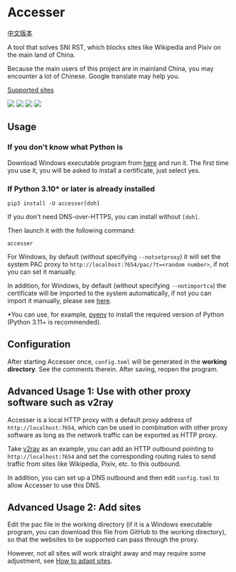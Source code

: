 # Accesser
[中文版本](README.md)

A tool that solves SNI RST, which blocks sites like Wikipedia and Pixiv on the main land of China.

Because the main users of this project are in mainland China, you may encounter a lot of Chinese. Google translate may help you.

[Supported sites](https://github.com/URenko/Accesser/wiki/目前支持的站点)

[![](https://img.shields.io/github/release/URenko/Accesser.svg)](https://github.com/URenko/Accesser/releases/latest)
[![](https://img.shields.io/pypi/v/accesser)](https://pypi.org/project/accesser/)
[![](https://img.shields.io/github/downloads/URenko/Accesser/total.svg)](https://github.com/URenko/Accesser/releases/latest)
[![](https://img.shields.io/github/license/URenko/Accesser.svg)](https://github.com/URenko/Accesser/blob/master/LICENSE)

## Usage
### If you don't know what Python is
Download Windows executable program from [here](https://github.com/URenko/Accesser/releases/download/v0.8.4/accesser.exe) and run it. The first time you use it, you will be asked to install a certificate, just select yes.
### If Python 3.10* or later is already installed
```
pip3 install -U accesser[doh]
```
If you don't need DNS-over-HTTPS, you can install without `[doh]`.

Then launch it with the following command:
```
accesser
```
For Windows, by default (without specifying `--notsetproxy`) it will set the system PAC proxy to `http://localhost:7654/pac/?t=<random number>`, if not you can set it manually.

In addition, for Windows, by default (without specifying `--notimportca`) the certificate will be imported to the system automatically, if not you can import it manually, please see [here](https://github.com/URenko/Accesser/wiki/FAQ#q-windows%E8%AE%BF%E9%97%AE%E7%9B%B8%E5%85%B3%E7%BD%91%E7%AB%99%E5%87%BA%E7%8E%B0%E8%AF%81%E4%B9%A6%E9%94%99%E8%AF%AF%E6%82%A8%E7%9A%84%E8%BF%9E%E6%8E%A5%E4%B8%8D%E6%98%AF%E7%A7%81%E5%AF%86%E8%BF%9E%E6%8E%A5neterr_cert_invalid%E4%B9%8B%E7%B1%BB%E7%9A%84%E6%80%8E%E4%B9%88%E5%8A%9E%E8%AF%81%E4%B9%A6%E5%AF%BC%E5%85%A5%E9%94%99%E8%AF%AF%E6%80%8E%E4%B9%88%E5%8A%9E%E5%A6%82%E4%BD%95%E5%8D%B8%E8%BD%BD%E8%AF%81%E4%B9%A6).

*You can use, for example, [pyenv](https://github.com/pyenv/pyenv) to install the required version of Python (Python 3.11+ is recommended).

## Configuration
After starting Accesser once, `config.toml` will be generated in the **working directory**. See the comments therein. After saving, reopen the program.

## Advanced Usage 1: Use with other proxy software such as v2ray
Accesser is a local HTTP proxy with a default proxy address of `http://localhost:7654`, which can be used in combination with other proxy software as long as the network traffic can be exported as HTTP proxy.

Take [v2ray](https://github.com/v2fly/v2ray-core) as an example, you can add an HTTP outbound pointing to `http://localhost:7654` and set the corresponding routing rules to send traffic from sites like Wikipedia, Pixiv, etc. to this outbound.

In addition, you can set up a DNS outbound and then edit `config.toml` to allow Accesser to use this DNS.

## Advanced Usage 2: Add sites
Edit the pac file in the working directory (if it is a Windows executable program, you can download this file from GitHub to the working directory), so that the websites to be supported can pass through the proxy.

However, not all sites will work straight away and may require some adjustment, see [How to adapt sites](https://github.com/URenko/Accesser/wiki/如何适配站点).